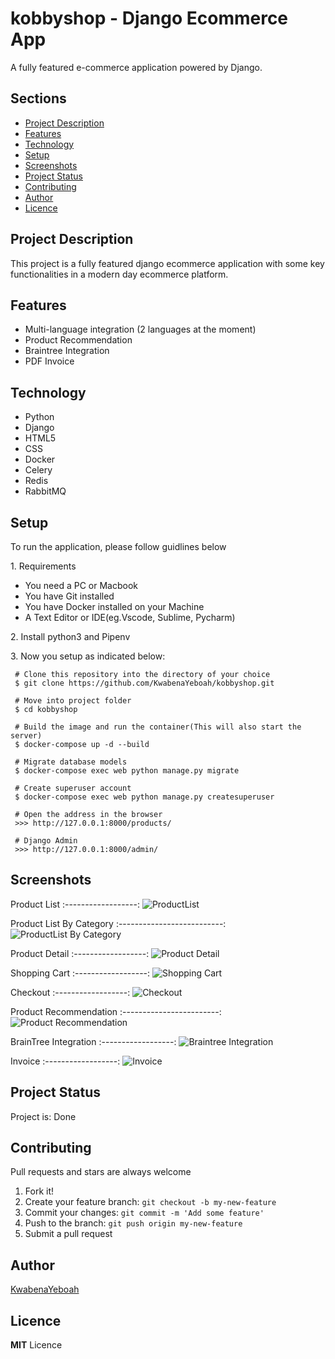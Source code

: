 # kobbyshop - Django Ecommerce App
A fully featured e-commerce application powered by Django.

<h2>Sections</h2>
<p>
  <ul>
    <li><a href="#desc">Project Description</a></li>
    <li><a href="#feat">Features</a></li>
    <li><a href="#tech">Technology</a></li>
    <li><a href="#setup">Setup</a></li>
    <li><a href="#image">Screenshots</a></li>
    <li><a href="#status">Project Status</a></li>
    <li><a href="#contribute">Contributing</a></li>
    <li><a href="#contact">Author</a></li>
    <li><a href="#licence">Licence</a></li>
   </ul>
</p>

<h2 id="desc">Project Description</h2>
<p> This project is a fully featured django ecommerce application with some key functionalities in a modern day
ecommerce platform.
</p>

<h2 id="feat">Features</h2>
<ul>
  <li>Multi-language integration (2 languages at the moment)</li>
  <li>Product Recommendation</li>
  <li>Braintree Integration</li>
  <li>PDF Invoice</li>
</ul>

<h2 id="tech">Technology</h2>
<ul>
  <li>Python</li>
  <li>Django</li>
  <li>HTML5</li>
  <li>CSS</li>
  <li>Docker</li>
  <li>Celery</li>
  <li>Redis</li>
  <li>RabbitMQ</li>
</ul>

<h2 href=#setup>Setup</h2>
To run the application, please follow guidlines below
<p>
1. Requirements
 <ul>
  <li>You need a PC or Macbook</li>
  <li>You have Git installed</li>
  <li>You have Docker installed on your Machine</li>
  <li>A Text Editor or IDE(eg.Vscode, Sublime, Pycharm)</li>
</ul></p>
<p>2. Install python3 and Pipenv</p>

<p>3. Now you setup as indicated below:</p>

 ```
  # Clone this repository into the directory of your choice
  $ git clone https://github.com/KwabenaYeboah/kobbyshop.git
  
  # Move into project folder
  $ cd kobbyshop
  
  # Build the image and run the container(This will also start the server)
  $ docker-compose up -d --build
  
  # Migrate database models
  $ docker-compose exec web python manage.py migrate
  
  # Create superuser account
  $ docker-compose exec web python manage.py createsuperuser
  
  # Open the address in the browser
  >>> http://127.0.0.1:8000/products/
  
  # Django Admin
  >>> http://127.0.0.1:8000/admin/
  ```
  
  <h2 id="image">Screenshots</h2>
  
  Product List
  :------------------:
  ![ProductList](https://github.com/KwabenaYeboah/kobbyshop/blob/master/screenshots/product_list.png)
  
   Product List By Category
  :--------------------------:
  ![ProductList By Category](https://github.com/KwabenaYeboah/kobbyshop/blob/master/screenshots/product_list_by_category.png)
  
   Product Detail
  :------------------:
  ![Product Detail](https://github.com/KwabenaYeboah/kobbyshop/blob/master/screenshots/product_detail.png)
  
   Shopping Cart
  :------------------:
  ![Shopping Cart](https://github.com/KwabenaYeboah/kobbyshop/blob/master/screenshots/shopping_cart.png)
  
   Checkout
  :------------------:
  ![Checkout](https://github.com/KwabenaYeboah/kobbyshop/blob/master/screenshots/checkout.png)
  
   Product Recommendation
  :------------------------:
  ![Product Recommendation](https://github.com/KwabenaYeboah/kobbyshop/blob/master/screenshots/product_recommendation.png)
  
   BrainTree Integration
  :------------------:
  ![Braintree Integration](https://github.com/KwabenaYeboah/kobbyshop/blob/master/screenshots/make_payment_with_braintree.png)
  
   Invoice
  :------------------:
  ![Invoice](https://github.com/KwabenaYeboah/kobbyshop/blob/master/screenshots/pdf_invoice.png)
  

<h2 id="status">Project Status</h2>
Project is: Done

<h2 id="contribute">Contributing</h2>
Pull requests and stars are always welcome

1. Fork it!
2. Create your feature branch: `git checkout -b my-new-feature`
3. Commit your changes: `git commit -m 'Add some feature'`
4. Push to the branch: `git push origin my-new-feature`
5. Submit a pull request

<h2 id="contact">Author</h2>

[KwabenaYeboah](https://github.com/KwabenaYeboah/)

<h2 id="licence">Licence</h2>

  **MIT** Licence
